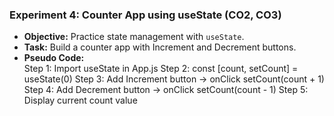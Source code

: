 ### **Experiment 4: Counter App using useState** (CO2, CO3)  
- **Objective:** Practice state management with `useState`.  
- **Task:** Build a counter app with Increment and Decrement buttons.  
- **Pseudo Code:**  
Step 1: Import useState in App.js
Step 2: const [count, setCount] = useState(0)
Step 3: Add Increment button → onClick setCount(count + 1)
Step 4: Add Decrement button → onClick setCount(count - 1)
Step 5: Display current count value
